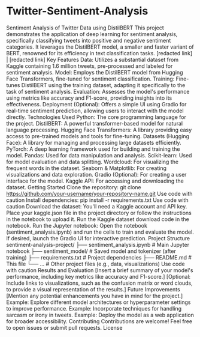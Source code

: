 # Twitter-Sentiment-Analysis
Sentiment Analysis of Twitter Data using DistilBERT
This project demonstrates the application of deep learning for sentiment analysis, specifically classifying tweets into positive and negative sentiment categories. It leverages the DistilBERT model, a smaller and faster variant of BERT, renowned for its efficiency in text classification tasks.
[redacted link] | [redacted link]
Key Features
Data: Utilizes a substantial dataset from Kaggle containing 1.6 million tweets, pre-processed and labeled for sentiment analysis. Model: Employs the DistilBERT model from Hugging Face Transformers, fine-tuned for sentiment classification. Training: Fine-tunes DistilBERT using the training dataset, adapting it specifically to the task of sentiment analysis. Evaluation: Assesses the model's performance using metrics like accuracy and F1-score, providing insights into its effectiveness. Deployment (Optional): Offers a simple UI using Gradio for real-time sentiment prediction, allowing users to interact with the model directly. Technologies Used
Python: The core programming language for the project. DistilBERT: A powerful transformer-based model for natural language processing. Hugging Face Transformers: A library providing easy access to pre-trained models and tools for fine-tuning. Datasets (Hugging Face): A library for managing and processing large datasets efficiently. PyTorch: A deep learning framework used for building and training the model. Pandas: Used for data manipulation and analysis. Scikit-learn: Used for model evaluation and data splitting. Wordcloud: For visualizing the frequent words in the dataset. Seaborn & Matplotlib: For creating visualizations and data exploration. Gradio (Optional): For creating a user interface for the model. Kaggle API: For accessing and downloading the dataset. Getting Started
Clone the repository:
git clone https://github.com/your-username/your-repository-name.git Use code with caution Install dependencies:
pip install -r requirements.txt Use code with caution Download the dataset:
You'll need a Kaggle account and API key. Place your kaggle.json file in the project directory or follow the instructions in the notebook to upload it. Run the Kaggle dataset download code in the notebook. Run the Jupyter notebook:
Open the notebook (sentiment_analysis.ipynb) and run the cells to train and evaluate the model. If desired, launch the Gradio UI for interactive prediction. Project Structure
sentiment-analysis-project/ ├── sentiment_analysis.ipynb # Main Jupyter notebook ├── sentiment_model/ # Saved model and tokenizer (after training) ├── requirements.txt # Project dependencies ├── README.md # This file └── ... # Other project files (e.g., data, visualizations) Use code with caution Results and Evaluation
[Insert a brief summary of your model's performance, including key metrics like accuracy and F1-score.] [Optional: Include links to visualizations, such as the confusion matrix or word clouds, to provide a visual representation of the results.] Future Improvements
[Mention any potential enhancements you have in mind for the project.] Example: Explore different model architectures or hyperparameter settings to improve performance. Example: Incorporate techniques for handling sarcasm or irony in tweets. Example: Deploy the model as a web application for broader accessibility. Contributing
Contributions are welcome! Feel free to open issues or submit pull requests.
License
